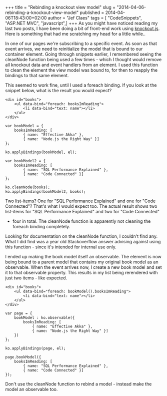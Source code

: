 +++
title = "Rebinding a knockout view model"
slug = "2014-04-06-rebinding-a-knockout-view-model"
published = 2014-04-06T18:43:00+02:00
author = "Jef Claes"
tags = [ "CodeSnippets", "ASP.NET MVC", "javascript",]
+++
As you might have noticed reading my last two posts, I have been doing a
bit of front-end work using [knockout.js](http://knockoutjs.com/). Here
is something that had me scratching my head for a little while..  
  
In one of our pages we're subscribing to a specific event. As soon as
that event arrives, we need to reinitialize the model that is bound to
our container element. Going through snippets earlier, I remembered
seeing the cleanNode function being used a few times - which I thought
would remove all knockout data and event handlers from an element. I
used this function to clean the element the view model was bound to, for
then to reapply the bindings to that same element.  
  
This seemed to work fine, until I used a foreach binding. If you look at
the snippet below, what is the result you would expect?

    <div id="books">
        <ul data-bind="foreach: booksImReading">
            <li data-bind="text: name"></li>
        </ul>
    </div>

    var bookModel = {
        booksImReading: [
            { name: "Effective Akka" }, 
            { name: "Node.js the Right Way" }]
    };
                             
    ko.applyBindings(bookModel, el);

    var bookModel2 = {
        booksImReading: [
            { name: "SQL Performance Explained" },
            { name: "Code Connected" }]
    };

    ko.cleanNode(books);
    ko.applyBindings(bookModel2, books);

Two list-items? One for "SQL Performance Explained" and one for "Code
Connected"? That's what I would expect too. The actual result shows two
list-items for "SQL Performance Explained" and two for "Code Connected"
- four in total. The cleanNode function is apparently not cleaning the
foreach binding completely.  
  
Looking for documentation on the cleanNode function, I couldn't find
any. What I did find was a year old Stackoverflow answer advising
against using this function - since it's intended for internal use
only.  
  
I ended up making the book model itself an observable. The element is
now being bound to a parent model that contains my original book model
as an observable. When the event arrives now, I create a new book model
and set it to that observable property. This results in my list being
rerendered with just two items - like expected.

    <div id="books">
        <ul data-bind="foreach: bookModel().booksImReading">
            <li data-bind="text: name"></li>
        </ul>
    </div>

    var page = {
        bookModel : ko.observable({
            booksImReading: [
                { name: "Effective Akka" }, 
                { name: "Node.js the Right Way" }]
        })
    };
                              
    ko.applyBindings(page, el);

    page.bookModel({
        booksImReading: [
            { name: "SQL Performance Explained" },
            { name: "Code Connected" }]
    });

Don't use the cleanNode function to rebind a model - instead make the
model an observable too.

